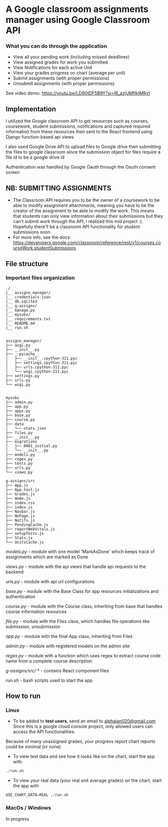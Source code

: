 # A Google classroom assignments manager using Google Classroom API

### What you can do through the application
+ View all your pending work (including missed deadlines)
+ View assigned grades for work you submitted
+ View Notifications for each active Unit
+ View your grades progress on chart (average per unit)
+ Submit assignments (with proper permissions)
+ Unsubmit assignments (with proper permissions)

See video demo: https://youtu.be/LD90tDF5B9Y?si=I8_azjUMfIkIMRvt

## Implementation
I utilized the Google classroom API to get resources such as courses, coursework, student submissions, notifications and captured required information from these resources then sent to the React frontend using Django function-based api views

I also used Google Drive API to upload files to Google drive then submitting the files to google classroom since the submission object for files require a file id to be a google drive id

Authentication was handled by Google Oauth through the Oauth consent screen


## NB: SUBMITTING ASSIGNMENTS
- The Classroom API requires you to be the owner of a coursework to be able to modify assignment attachments, meaning you have to be the creator of the assignment to be able to modify the work. This means that students can only view information about their submissions but they can't submit work through the API, i realized this mid project :(. Hopefully there'll be a classroom API functionality for student submissions soon.
- For more info, see the docs: https://developers.google.com/classroom/reference/rest/v1/courses.courseWork.studentSubmissions

## File structure
### Important files organization

    ./
    |__ assigno_manager/
    |__ credentials.json
    |__ db.sqlite3
    |__ g-assigns/
    |__ manage.py
    |__ mysubs/
    |__ requirements.txt
    |__ README.md
    |__ run.sh


    assigno_manager/
    ├── asgi.py
    ├── __init__.py
    ├── __pycache__
    │   ├── __init__.cpython-311.pyc
    │   ├── settings.cpython-311.pyc
    │   ├── urls.cpython-311.pyc
    │   └── wsgi.cpython-311.pyc
    ├── settings.py
    ├── urls.py
    └── wsgi.py


    mysubs
    ├── admin.py
    ├── app.py
    ├── apps.py
    ├── base.py
    ├── course.py
    ├── data
    │   └── stats.json
    ├── files.py
    ├── __init__.py
    ├── migrations
    │   ├── 0001_initial.py
    │   └── __init__.py
    ├── models.py
    ├── regex.py
    ├── tests.py
    ├── urls.py
    └── views.py

    g-assigns/src
    ├── App.js
    ├── App.test.js
    ├── Grades.js
    ├── Home.js
    ├── index.css
    ├── index.js
    ├── Navbar.js
    ├── NoPage.js
    ├── Notifs.js
    ├── PendingCache.js
    ├── reportWebVitals.js
    ├── setupTests.js
    ├── Stats.js
    └── UnitsCache.js


*models.py* - module with one model 'MarkAsDone' which keeps track of assignments which are marked as Done

*views.py* - module with the api views that handle api requests to the backend

*urls.py* - module with api url configurations

*base.py* - module with the Base Class for app resources initializations and authentication

*course.py* - module with the Course class, inheriting from base that handles course information resources

*file.py* - module with the Files class, which handles file operations like submission, unsubmission

*app.py* - module with the final App class, inheriting from Files

*admin.py* - module with registered models on the admin site

*regex.py* - module with a function which uses regex to extract course code name from a complete course description

*g-assigns/src/* * - contains React component files

*run.sh*  - bash scripts used to start the app

## How to run
### Linux
- To be added to **test users**, send an email to alphaian020@gmail.com. Since this is a google cloud console project, only allowed users can access the API functionalities.

Because of many unassigned grades, your progress report chart reports could be minimal (or none)
- To view test data and see how it looks like on the chart, start the app with
```python
./run.sh
```

- To view your real data (your real unit average grades) on the chart, start the app with
```python
USE_CHART_DATA=REAL ./run.sh
```

### MacOs / Windows
In progress
